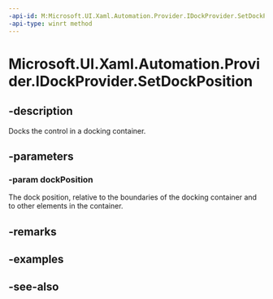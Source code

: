 ```yaml
---
-api-id: M:Microsoft.UI.Xaml.Automation.Provider.IDockProvider.SetDockPosition(Microsoft.UI.Xaml.Automation.DockPosition)
-api-type: winrt method
---
```


<!-- Method syntax
public void SetDockPosition(Windows.UI.Xaml.Automation.DockPosition dockPosition)
-->

# Microsoft.UI.Xaml.Automation.Provider.IDockProvider.SetDockPosition

## -description
Docks the control in a docking container.

## -parameters
### -param dockPosition
The dock position, relative to the boundaries of the docking container and to other elements in the container.

## -remarks

## -examples

## -see-also

